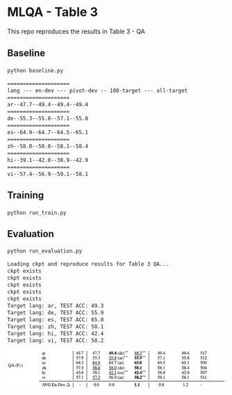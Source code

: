 # MLQA - Table 3

This repo reproduces the results in Table 3 - QA

## Baseline
``
python baseline.py
``

```
====================
lang --- en-dev --- pivot-dev -- 100-target --- all-target
====================
ar--47.7--49.4--49.4--49.4
====================
de--55.3--55.8--57.1--55.8
====================
es--64.9--64.7--64.5--65.1
====================
zh--58.0--58.0--58.1--58.4
====================
hi--39.1--42.0--38.9--42.9
====================
vi--57.4--56.9--59.1--58.1
```

## Training
``
python run_train.py
``

## Evaluation
``
python run_evaluation.py
``

```
Loading ckpt and reproduce results for Table 3 QA...
ckpt exists
ckpt exists
ckpt exists
ckpt exists
ckpt exists
Target lang: ar, TEST ACC: 49.3
Target lang: de, TEST ACC: 55.9
Target lang: es, TEST ACC: 65.0
Target lang: zh, TEST ACC: 58.1
Target lang: hi, TEST ACC: 42.4
Target lang: vi, TEST ACC: 58.2

```
![ScreenShot](table3-qa.png)